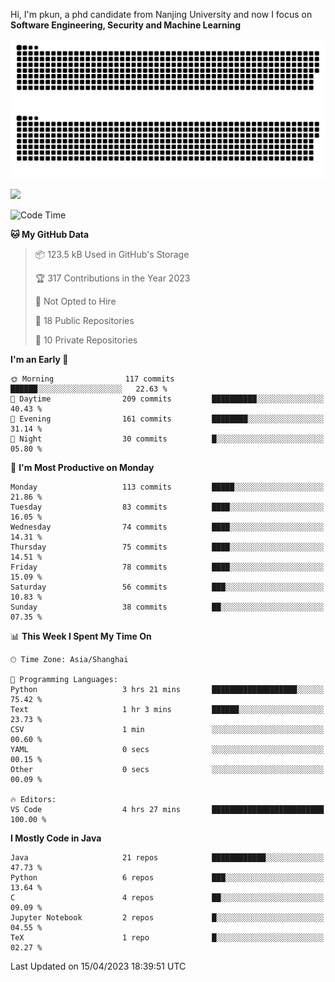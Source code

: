 Hi, I'm pkun, a phd candidate from Nanjing University and now I focus on **Software Engineering, Security and Machine Learning**

![GitHub Snake Light](https://github.com/pppppkun/pppppkun/blob/output/github-snake.svg#gh-light-mode-only)
![GitHub Snake dark](https://github.com/pppppkun/pppppkun/blob/output/github-snake-dark.svg#gh-dark-mode-only)

![](https://komarev.com/ghpvc/?username=pppppkun)
<!--START_SECTION:waka-->
![Code Time](http://img.shields.io/badge/Code%20Time-1%2C723%20hrs%2056%20mins-blue)

**🐱 My GitHub Data** 

> 📦 123.5 kB Used in GitHub's Storage 
 > 
> 🏆 317 Contributions in the Year 2023
 > 
> 🚫 Not Opted to Hire
 > 
> 📜 18 Public Repositories 
 > 
> 🔑 10 Private Repositories 
 > 
**I'm an Early 🐤** 

```text
🌞 Morning                117 commits         ██████░░░░░░░░░░░░░░░░░░░   22.63 % 
🌆 Daytime                209 commits         ██████████░░░░░░░░░░░░░░░   40.43 % 
🌃 Evening                161 commits         ████████░░░░░░░░░░░░░░░░░   31.14 % 
🌙 Night                  30 commits          █░░░░░░░░░░░░░░░░░░░░░░░░   05.80 % 
```
📅 **I'm Most Productive on Monday** 

```text
Monday                   113 commits         █████░░░░░░░░░░░░░░░░░░░░   21.86 % 
Tuesday                  83 commits          ████░░░░░░░░░░░░░░░░░░░░░   16.05 % 
Wednesday                74 commits          ████░░░░░░░░░░░░░░░░░░░░░   14.31 % 
Thursday                 75 commits          ████░░░░░░░░░░░░░░░░░░░░░   14.51 % 
Friday                   78 commits          ████░░░░░░░░░░░░░░░░░░░░░   15.09 % 
Saturday                 56 commits          ███░░░░░░░░░░░░░░░░░░░░░░   10.83 % 
Sunday                   38 commits          ██░░░░░░░░░░░░░░░░░░░░░░░   07.35 % 
```


📊 **This Week I Spent My Time On** 

```text
🕑︎ Time Zone: Asia/Shanghai

💬 Programming Languages: 
Python                   3 hrs 21 mins       ███████████████████░░░░░░   75.42 % 
Text                     1 hr 3 mins         ██████░░░░░░░░░░░░░░░░░░░   23.73 % 
CSV                      1 min               ░░░░░░░░░░░░░░░░░░░░░░░░░   00.60 % 
YAML                     0 secs              ░░░░░░░░░░░░░░░░░░░░░░░░░   00.15 % 
Other                    0 secs              ░░░░░░░░░░░░░░░░░░░░░░░░░   00.09 % 

🔥 Editors: 
VS Code                  4 hrs 27 mins       █████████████████████████   100.00 % 
```

**I Mostly Code in Java** 

```text
Java                     21 repos            ████████████░░░░░░░░░░░░░   47.73 % 
Python                   6 repos             ███░░░░░░░░░░░░░░░░░░░░░░   13.64 % 
C                        4 repos             ██░░░░░░░░░░░░░░░░░░░░░░░   09.09 % 
Jupyter Notebook         2 repos             █░░░░░░░░░░░░░░░░░░░░░░░░   04.55 % 
TeX                      1 repo              █░░░░░░░░░░░░░░░░░░░░░░░░   02.27 % 
```




 Last Updated on 15/04/2023 18:39:51 UTC
<!--END_SECTION:waka-->
